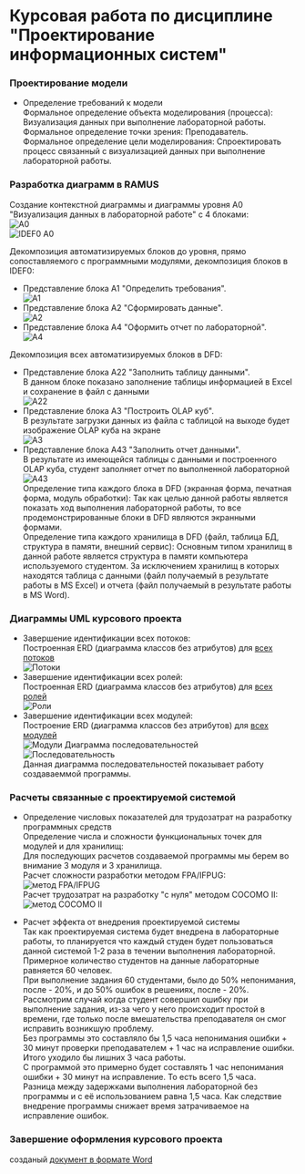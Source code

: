 # Курсовая работа по дисциплине "Проектирование информационных систем"  
### Проектирование модели
* Определение требований к модели  
 Формальное определение объекта моделирования (процесса): Визуализация данных при выполнение лабораторной работы.  
 Формальное определение точки зрения: Преподаватель.  
 Формальное определение цели моделирования: Спроектировать процесс связанный с визуализацией данных при выполнение лабораторной работы.  
  
### Разработка диаграмм в RAMUS  
Создание контекстной диаграммы и диаграммы уровня A0 "Визуализация данных в лабораторной работе" c 4 блоками:  
 ![A0](https://github.com/AbakumtsevRoman/coursework/blob/master/Скрины%20программы/01_A0.png)  
 ![IDEF0 A0](https://github.com/AbakumtsevRoman/coursework/blob/master/Скрины%20программы/02_A0.png)  
  
Декомпозиция автоматизируемых блоков до уровня, прямо сопоставляемого с программными модулями, декомпозиция блоков в IDEF0:  
* Представление блока A1 "Определить требования".  
![A1](https://github.com/AbakumtsevRoman/coursework/blob/master/Скрины%20программы/03_A1.png)  
* Представление блока A2 "Сформировать данные".  
![A2](https://github.com/AbakumtsevRoman/coursework/blob/master/Скрины%20программы/04_A2.png)  
* Представление блока A4 "Оформить отчет по лабораторной".  
![A4](https://github.com/AbakumtsevRoman/coursework/blob/master/Скрины%20программы/07_A4.png)    
  
Декомпозиция всех автоматизируемых блоков в DFD:  
* Представление блока A22 "Заполнить таблицу данными".  
В данном блоке показано заполнение таблицы информацией в Excel и сохранение в файл с данными  
![A22](https://github.com/AbakumtsevRoman/coursework/blob/master/Скрины%20программы/05_A22.png)  
* Представление блока A3 "Построить OLAP куб".  
В результате загрузки данных из файла с таблицой на выходе будет изображение OLAP куба на экране  
![A3](https://github.com/AbakumtsevRoman/coursework/blob/master/Скрины%20программы/06_A3.png)  
* Представление блока A43 "Заполнить отчет данными".  
В результате из имеющейся таблицы с данными и построенного OLAP куба, студент заполняет отчет по выполненной лабораторной  
![A43](https://github.com/AbakumtsevRoman/coursework/blob/master/Скрины%20программы/08_A43.png)  
 Определение типа каждого блока в DFD (экранная форма, печатная форма, модуль обработки): Так как целью данной работы является показать ход выполнения лабораторной работы, то все продемонстрированные блоки в DFD являются экранными формами.  
 Определение типа каждого хранилища в DFD (файл, таблица БД, структура в памяти, внешний сервис): Основным типом хранилищ в данной работе является структура в памяти компьютера используемого студентом. За исключением хранилищ в которых находятся таблица с данными (файл получаемый в результате работы в MS Excel) и отчета (файл получаемый в результате работы в MS Word).   
  
### Диаграммы UML курсового проекта  
* Завершение идентификации всех потоков:  
Построенная ERD (диаграмма классов без атрибутов) для [всех потоков](https://github.com/AbakumtsevRoman/coursework/blob/master/ERD/потоки.txt)    
![Потоки](https://github.com/AbakumtsevRoman/coursework/blob/master/ERD/потоки.png)
* Завершение идентификации всех ролей:  
Построенная ERD (диаграмма классов без атрибутов) для [всех ролей](https://github.com/AbakumtsevRoman/coursework/blob/master/ERD/роли.txt)  
![Роли](https://github.com/AbakumtsevRoman/coursework/blob/master/ERD/роли.png)
* Завершение идентификации всех модулей:  
Построение ERD (диаграмма классов без атрибутов) для [всех модулей](https://github.com/AbakumtsevRoman/coursework/blob/master/ERD/модули.txt)  
![Модули](https://github.com/AbakumtsevRoman/coursework/blob/master/ERD/модули.png)
Диаграмма последовательностей  
![Последовательность](https://github.com/AbakumtsevRoman/coursework/blob/master/ERD/последовательность.PNG)  
Данная диаграмма последовательностей показывает работу создаваеммой программы.
  
### Расчеты связанные с проектируемой системой   
* Определение числовых показателей для трудозатрат на разработку программных средств  
Определение числа и сложности функциональных точек для модулей и для хранилищ:  
Для последующих расчетов создаваемой программы мы берем во внимание 3 модуля и 3 хранилища.  
Расчет сложности разработки методом FPA/IFPUG:  
![метод FPA/IFPUG](https://github.com/AbakumtsevRoman/coursework/blob/master/Расчет/2.PNG)  
Расчет трудозатрат на разработку "с нуля" методом COCOMO II:  
![метод COCOMO II](https://github.com/AbakumtsevRoman/coursework/blob/master/Расчет/3.PNG)
  
* Расчет эффекта от внедрения проектируемой системы  
 Так как проектируемая система будет внедрена в лабораторные работы, то планируется что каждый студен будет пользоваться данной системой 1-2 раза в течении выполнения лабораторной. Примерное количество студентов на данные лабораторные равняется 60 человек.  
 При выполнение задания 60 студентами, было до 50% непонимания, после - 20%, и до 50% ошибок в решениях, после - 20%.  
 Рассмотрим случай когда студент совершил ошибку при выполнение задания, из-за чего у него происходит простой в времени, где только после вмешательства преподавателя он смог исправить возникшую проблему.  
 Без программы это составляло бы 1,5 часа непонимания ошибки + 30 минут проверки преподавателем + 1 час на исправление ошибки. Итого уходило бы лишних 3 часа работы.  
 С программой это примерно будет составлять 1 час непонимания ошибки + 30 минут на исправление. То есть всего 1,5 часа.  
 Разница между задержками выполнения лабораторной без программы и с её использованием равна 1,5 часа. Как следствие внедрение программы снижает время затрачиваемое на исправление ошибок.  

### Завершение оформления курсового проекта  
созданый [документ в формате Word](https://github.com/AbakumtsevRoman/coursework/blob/master/курсовая_АбакумцевРВ.docx)  
